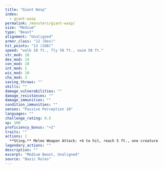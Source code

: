 ```yaml
---
title: "Giant Wasp"
index:
  - giant-wasp
permalink: /monsters/giant-wasp/
size: "Medium"
type: "Beast"
alignment: "Unaligned"
armor_class: "12 (Dex)"
hit_points: "13 (3d8)"
speed: "walk 10 ft., fly 50 ft., swim 50 ft."
str_mod: 10
dex_mod: 14
con_mod: 10
int_mod: 1
wis_mod: 10
cha_mod: 3
saving_throws: ""
skills: ""
damage_vulnerabilities: ""
damage_resistances: ""
damage_immunities: ""
condition_immunities: ""
senses: "Passive Perception 10"
languages: ""
challenge_rating: 0.5
xp: 100
proficiency_bonus: "+2"
traits: ""
actions: |
  **Sting.** Melee Weapon Attack: +4 to hit, reach 5 ft., one creature. Hit: 5 (1d6 + 2) piercing damage, and the target must make a DC 11 Constitution saving throw, taking 10 (3d6) poison damage on a failed save, or half as much damage on a successful one. If the poison damage reduces the target to 0 hit points, the target is stable but poisoned for 1 hour, even after regaining hit points, and is paralyzed while poisoned in this way.  
legendary_actions: ""
description: ""
excerpt: "Medium Beast, Unaligned"
source: "Basic Rules"
---
```

